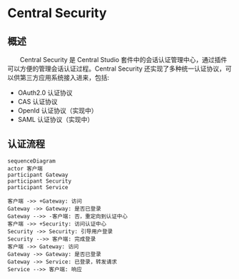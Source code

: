 # Central Security
## 概述
&emsp;&emsp;Central Security 是 Central Studio 套件中的会话认证管理中心，通过插件可以方便的管理会话认证过程。Central Security 还实现了多种统一认证协议，可以供第三方应用系统接入进来，包括:

- OAuth2.0 认证协议
- CAS 认证协议
- OpenId 认证协议（实现中）
- SAML 认证协议（实现中）

## 认证流程

```mermaid
sequenceDiagram
actor 客户端
participant Gateway
participant Security
participant Service

客户端 ->> +Gateway: 访问
Gateway ->> Gateway: 是否已登录
Gateway -->> -客户端: 否，重定向到认证中心
客户端 ->> +Security: 访问认证中心
Security ->> Security: 引导用户登录
Security -->> 客户端: 完成登录
客户端 ->> Gateway: 访问
Gateway ->> Gateway: 是否已登录
Gateway ->> Service: 已登录，转发请求
Service -->> 客户端: 响应
```